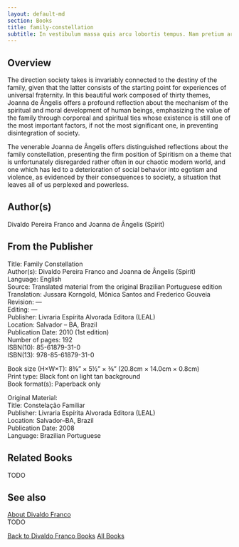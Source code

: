 ```yaml
---
layout: default-md
section: Books
title: family-constellation
subtitle: In vestibulum massa quis arcu lobortis tempus. Nam pretium arcu in odio vulputate luctus.
---
```


## Overview

The direction society takes is invariably connected to the destiny of the family, given that the latter consists of the starting point for experiences of universal fraternity. In this beautiful work composed of thirty themes, Joanna de Ângelis offers a profound reflection about the mechanism of the spiritual and moral development of human beings, emphasizing the value of the family through corporeal and spiritual ties whose existence is still one of the most important factors, if not the most significant one, in preventing disintegration of society.

The venerable Joanna de Ângelis offers distinguished reflections about the family constellation, presenting the firm position of Spiritism on a theme that is unfortunately disregarded rather often in our chaotic modern world, and one which has led to a deterioration of social behavior into egotism and violence, as evidenced by their consequences to society, a situation that leaves all of us perplexed and powerless.

## Author(s)
Divaldo Pereira Franco and Joanna de Ângelis (Spirit)

## From the Publisher
Title: 	Family Constellation  
Author(s): 	Divaldo Pereira Franco and Joanna de Ângelis (Spirit)  
Language: 	English  
Source: 	Translated material from the original Brazilian Portuguese edition  
Translation: 	Jussara Korngold, Mônica Santos and Frederico Gouveia  
Revision: 	—  
Editing: 	—  
Publisher: 	Livraria Espírita Alvorada Editora (LEAL)  
Location: 	Salvador – BA, Brazil  
Publication Date: 	2010 (1st edition)  
Number of pages: 	192  
ISBN(10): 	85-61879-31-0  
ISBN(13): 	978-85-61879-31-0  
	  
	  
Book size (H×W×T): 	8⅜” × 5½” × ⅜” (20.8cm × 14.0cm × 0.8cm)  
Print type: 	Black font on light tan background  
Book format(s): 	Paperback only  
  
   
Original Material:  
Title: 	Constelação Familiar  
Publisher: 	Livraria Espírita Alvorada Editora (LEAL)  
Location: 	Salvador–BA, Brazil  
Publication Date: 	2008  
Language: 	Brazilian Portuguese  


## Related Books
TODO

## See also
[About Divaldo Franco](/profile/divaldo-franco)  
TODO


<a href="/books/divaldo-franco" class="button">Back to Divaldo Franco Books</a>
<a href="/books" class="button">All Books</a>

